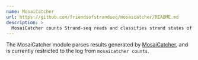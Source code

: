 ```yaml
---
name: MosaiCatcher
url: https://github.com/friendsofstrandseq/mosaicatcher/README.md
description: >
  MosaiCatcher counts Strand-seq reads and classifies strand states of each chromosome in each cell using a Hidden Markov Model.  ---
---
```


The MosaiCatcher module parses results generated by
[MosaiCatcher](hhttps://github.com/friendsofstrandseq/mosaicatcher/README.md), and is currently restricted to the log from `mosaicatcher counts`.
